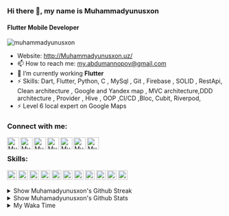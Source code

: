 ### Hi there 👋, my name is Muhammadyunusxon
#### Flutter Mobile Developer

<p align="left"> <img src="https://komarev.com/ghpvc/?username=muhammadyunusxon&label=Profile%20views&color=0e75b6&style=flat" alt="muhammadyunusxon" /> </p>


- Website: http://Muhammadyunusxon.uz/
- 📫 How to reach me: my.abdumannopov@gmail.com 
- 🌱 I’m currently working **Flutter**
- ⚡ Skills: Dart, Flutter, Python, C , MySql , Git , Firebase , SOLID , RestApi, Clean architecture , Google and Yandex map , MVC architecture,DDD architecture , Provider , Hive , OOP ,CI/CD ,Bloc, Cubit, Riverpod, 
- ⚡ Level 6 local expert on Google Maps

### Connect with me:

[<img align="left" alt="Muhammadyunusxon | Website" width="28px" src="https://www.vectorlogo.zone/logos/telegram/telegram-tile.svg" />][telegram]
[<img align="left" alt="Muhammadyunusxon | Gmail" width="28px" src="https://www.vectorlogo.zone/logos/gmail/gmail-tile.svg" />][mail]
[<img align="left" alt="Muhammadyunusxon | YouTube" width="28px" src="https://www.vectorlogo.zone/logos/youtube/youtube-tile.svg" />][youtube]
[<img align="left" alt="Muhammadyunusxon | Twitter" width="28px" src="https://www.vectorlogo.zone/logos/twitter/twitter-tile.svg" />][twitter]
[<img align="left" alt="Muhammadyunusxon | LinkedIn" width="28px" src="https://www.vectorlogo.zone/logos/linkedin/linkedin-tile.svg" />][linkedin]
[<img align="left" alt="Muhammadyunusxon | Instagram" width="28px" src="https://www.vectorlogo.zone/logos/instagram/instagram-tile.svg" />][instagram]
[<img align="left" alt="Muhammadyunusxon | Facebook" width="28px" src="https://www.vectorlogo.zone/logos/facebook/facebook-tile.svg" />][facebook]
<br>

### Skills:

<p align="left">
  <img src="https://www.vectorlogo.zone/logos/dartlang/dartlang-icon.svg" alt="dart" width="22" height="22"/> 
  <img src="https://www.vectorlogo.zone/logos/figma/figma-icon.svg" alt="figma" width="22" height="22"/>
  <img src="https://www.vectorlogo.zone/logos/firebase/firebase-icon.svg" alt="firebase" width="22" height="22"/> 
  <img src="https://www.vectorlogo.zone/logos/flutterio/flutterio-icon.svg" alt="flutter" width="22" height="22"/> 
  <img src="https://www.vectorlogo.zone/logos/git-scm/git-scm-icon.svg" alt="git" width="22" height="22"/> 
  <img src="https://www.vectorlogo.zone/logos/mysql/mysql-icon.svg" alt="mysql" width="22" height="22"/> 
  <img src="https://www.vectorlogo.zone/logos/python/python-icon.svg" alt="python" width="22" height="22"/> 
  <img src="https://www.vectorlogo.zone/logos/canva/canva-icon.svg" alt="canva" width="22" height="22"/>
   <img src="https://www.vectorlogo.zone/logos/wordpress/wordpress-icon.svg" alt="wordpress" width="22" height="22"/>
   <img src="https://upload.wikimedia.org/wikipedia/commons/1/18/C_Programming_Language.svg" alt="c" width="22" height="22"/>
     <img src="https://www.vectorlogo.zone/logos/w3_html5/w3_html5-icon.svg" alt="html" width="22" height="22"/>

</p>

<details>
  <summary> Show Muhamadyunusxon's Github Streak</summary>
  <br>
  
[![GitHub Streak](https://github-readme-streak-stats.herokuapp.com?user=muhammadyunusxon&theme=dark&border_radius=4&mode=weekly)](https://git.io/streak-stats)

</details>

<details>
  <summary> Show Muhamadyunusxon's Github Stats</summary>
  <br>
  
  <a href="#">
    <img align="left" src="https://github-readme-stats.vercel.app/api/top-langs/?username=Muhammadyunusxon&layout=compact&hide=html" alt="Muhammadyunusxon" />
  </a>
  
  <a href="#">
   >&nbsp;<img align="center" src="https://github-readme-stats.vercel.app/api?username=Muhammadyunusxon&show_icons=true" alt="Muhammadyunusxon" />
  </a>
  
![GitHub followers](https://img.shields.io/github/followers/muhammadyunusxon?logo=GitHub&style=for-the-badge)
  
  <p align="left"> <a href="https://github.com/ryo-ma/github-profile-trophy"><img src="https://github-profile-trophy.vercel.app/?username=muhammadyunusxon" alt="muhammadyunusxon" /></a> </p>
  
  
  <img align="center" src = "https://profile-counter.glitch.me/Bilol4391/count.svg" alt ="Loading...">
</details>


[telegram]: http://t.me/Muhammadyunusxon
[mail]: Muhammadyunusxonabdumannopov9@gmail.com
[twitter]: https://twitter.com/MYU_developer
[youtube]: https://www.youtube.com/@Muhammadyunusxon
[linkedin]: https://www.linkedin.com/in/Muhammadyunusxon/
[github]: https://github.com/Muhammadyunusxon
[instagram]: https://www.instagram.com/Muhammadyunusxonuz
[facebook]: https://www.facebook.com/Muhammadyunusxon.uz


<details>
  <summary> My Waka Time</summary>
  <a href="https://wakatime.com/@a0d2856e-25d4-4926-b9ef-eea69995a07b"><img src="https://wakatime.com/badge/user/a0d2856e-25d4-4926-b9ef-eea69995a07b.svg" alt="Total time coded since May 24 2023" /></a>
  <br>
  
[![StcAndroid's wakatime stats](https://github-readme-stats.vercel.app/api/wakatime?username=muhammadyunusxon&theme=radical)](https://wakatime.com/@professorDeveloper)

</details>

